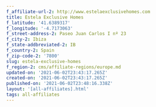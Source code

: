 ```yaml
---
f_affiliate-url-2: http://www.estelaexclusivehomes.com
title: Estela Exclusive Homes
f_latitude: '41.6389317'
f_longitude: '-4.7173063'
f_street-address-2: Paseo Juan Carlos I nº 23­
f_city-2: Ibiza­
f_state-addbreviated-2: IB­
f_country-2: Spain
f_zip-code-2: '7800'
slug: estela-exclusive-homes
f_region-2: cms/affiliate-regions/europe.md
updated-on: '2021-06-02T23:43:17.265Z'
created-on: '2021-06-02T23:43:17.265Z'
published-on: '2021-06-02T23:48:16.338Z'
layout: '[all-affiliates].html'
tags: all-affiliates
---
```




